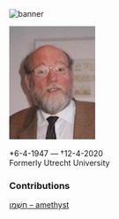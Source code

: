 <html><body><img id="banner" src="/sahd/images/banners/banner.png" alt="banner" /></body></html>



![meindert dijkstra](../images/photos/meindert_dijkstra.jpeg) 

\*6-4-1947 — †12-4-2020   
Formerly Utrecht University

### Contributions
[חַשְׁמַן – amethyst](../words/amethyst.md)<br>